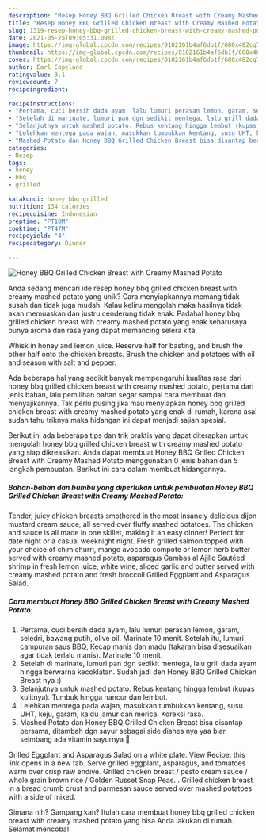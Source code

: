 ```yaml
---
description: "Resep Honey BBQ Grilled Chicken Breast with Creamy Mashed Potato Anti Gagal"
title: "Resep Honey BBQ Grilled Chicken Breast with Creamy Mashed Potato Anti Gagal"
slug: 1319-resep-honey-bbq-grilled-chicken-breast-with-creamy-mashed-potato-anti-gagal
date: 2021-05-25T09:05:31.008Z
image: https://img-global.cpcdn.com/recipes/0102161b4af6db1f/680x482cq70/honey-bbq-grilled-chicken-breast-with-creamy-mashed-potato-foto-resep-utama.jpg
thumbnail: https://img-global.cpcdn.com/recipes/0102161b4af6db1f/680x482cq70/honey-bbq-grilled-chicken-breast-with-creamy-mashed-potato-foto-resep-utama.jpg
cover: https://img-global.cpcdn.com/recipes/0102161b4af6db1f/680x482cq70/honey-bbq-grilled-chicken-breast-with-creamy-mashed-potato-foto-resep-utama.jpg
author: Earl Copeland
ratingvalue: 3.1
reviewcount: 7
recipeingredient:

recipeinstructions:
- "Pertama, cuci bersih dada ayam, lalu lumuri perasan lemon, garam, seledri, bawang putih, olive oil. Marinate 10 menit. Setelah itu, lumuri campuran saus BBQ, Kecap manis dan madu (takaran bisa disesuaikan agar tidak terlalu manis). Marinate 10 menit."
- "Setelah di marinate, lumuri pan dgn sedikit mentega, lalu grill dada ayam hingga berwarna kecoklatan. Sudah jadi deh Honey BBQ Grilled Chicken Breast nya :)"
- "Selanjutnya untuk mashed potato. Rebus kentang hingga lembut (kupas kulitnya). Tumbuk hingga hancur dan lembut."
- "Lelehkan mentega pada wajan, masukkan tumbukkan kentang, susu UHT, keju, garam, kaldu jamur dan merica. Koreksi rasa."
- "Mashed Potato dan Honey BBQ Grilled Chicken Breast bisa disantap bersama, ditambah dgn sayur sebagai side dishes nya yaa biar seimbang ada vitamin sayurnya 🤗"
categories:
- Resep
tags:
- honey
- bbq
- grilled

katakunci: honey bbq grilled 
nutrition: 134 calories
recipecuisine: Indonesian
preptime: "PT10M"
cooktime: "PT47M"
recipeyield: "4"
recipecategory: Dinner

---
```



![Honey BBQ Grilled Chicken Breast with Creamy Mashed Potato](https://img-global.cpcdn.com/recipes/0102161b4af6db1f/680x482cq70/honey-bbq-grilled-chicken-breast-with-creamy-mashed-potato-foto-resep-utama.jpg)

Anda sedang mencari ide resep honey bbq grilled chicken breast with creamy mashed potato yang unik? Cara menyiapkannya memang tidak susah dan tidak juga mudah. Kalau keliru mengolah maka hasilnya tidak akan memuaskan dan justru cenderung tidak enak. Padahal honey bbq grilled chicken breast with creamy mashed potato yang enak seharusnya punya aroma dan rasa yang dapat memancing selera kita.

Whisk in honey and lemon juice. Reserve half for basting, and brush the other half onto the chicken breasts. Brush the chicken and potatoes with oil and season with salt and pepper.

Ada beberapa hal yang sedikit banyak mempengaruhi kualitas rasa dari honey bbq grilled chicken breast with creamy mashed potato, pertama dari jenis bahan, lalu pemilihan bahan segar sampai cara membuat dan menyajikannya. Tak perlu pusing jika mau menyiapkan honey bbq grilled chicken breast with creamy mashed potato yang enak di rumah, karena asal sudah tahu triknya maka hidangan ini dapat menjadi sajian spesial.


Berikut ini ada beberapa tips dan trik praktis yang dapat diterapkan untuk mengolah honey bbq grilled chicken breast with creamy mashed potato yang siap dikreasikan. Anda dapat membuat Honey BBQ Grilled Chicken Breast with Creamy Mashed Potato menggunakan 0 jenis bahan dan 5 langkah pembuatan. Berikut ini cara dalam membuat hidangannya.

<!--inarticleads1-->

##### Bahan-bahan dan bumbu yang diperlukan untuk pembuatan Honey BBQ Grilled Chicken Breast with Creamy Mashed Potato:



Tender, juicy chicken breasts smothered in the most insanely delicious dijon mustard cream sauce, all served over fluffy mashed potatoes. The chicken and sauce is all made in one skillet, making it an easy dinner! Perfect for date night or a casual weeknight night. Fresh grilled salmon topped with your choice of chimichurri, mango avocado compote or lemon herb butter served with creamy mashed potato, asparagus Gambas al Ajillo Sautéed shrimp in fresh lemon juice, white wine, sliced garlic and butter served with creamy mashed potato and fresh broccoli Grilled Eggplant and Asparagus Salad. 

<!--inarticleads2-->

##### Cara membuat Honey BBQ Grilled Chicken Breast with Creamy Mashed Potato:

1. Pertama, cuci bersih dada ayam, lalu lumuri perasan lemon, garam, seledri, bawang putih, olive oil. Marinate 10 menit. Setelah itu, lumuri campuran saus BBQ, Kecap manis dan madu (takaran bisa disesuaikan agar tidak terlalu manis). Marinate 10 menit.
1. Setelah di marinate, lumuri pan dgn sedikit mentega, lalu grill dada ayam hingga berwarna kecoklatan. Sudah jadi deh Honey BBQ Grilled Chicken Breast nya :)
1. Selanjutnya untuk mashed potato. Rebus kentang hingga lembut (kupas kulitnya). Tumbuk hingga hancur dan lembut.
1. Lelehkan mentega pada wajan, masukkan tumbukkan kentang, susu UHT, keju, garam, kaldu jamur dan merica. Koreksi rasa.
1. Mashed Potato dan Honey BBQ Grilled Chicken Breast bisa disantap bersama, ditambah dgn sayur sebagai side dishes nya yaa biar seimbang ada vitamin sayurnya 🤗


Grilled Eggplant and Asparagus Salad on a white plate. View Recipe. this link opens in a new tab. Serve grilled eggplant, asparagus, and tomatoes warm over crisp raw endive. Grilled chicken breast / pesto cream sauce / whole grain brown rice / Golden Russet Snap Peas. . Grilled chicken breast in a bread crumb crust and parmesan sauce served over mashed potatoes with a side of mixed. 

Gimana nih? Gampang kan? Itulah cara membuat honey bbq grilled chicken breast with creamy mashed potato yang bisa Anda lakukan di rumah. Selamat mencoba!
